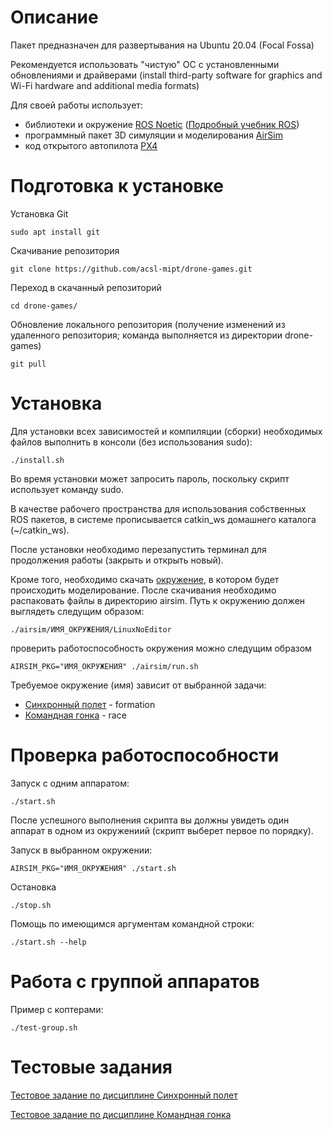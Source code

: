 Описание
========

Пакет предназначен для развертывания на Ubuntu 20.04 (Focal Fossa)

Рекомендуется использовать "чистую" ОС с установленными обновлениями и драйверами (install third-party software for graphics and Wi-Fi hardware and additional media formats)

Для своей работы использует:
- библиотеки и окружение [ROS Noetic](https://www.ros.org) ([Подробный учебник ROS](http://wiki.ros.org/ROS/Tutorials))
- программный пакет 3D симуляции и моделирования [AirSim](https://microsoft.github.io/AirSim/)
- код открытого автопилота [PX4](https://px4.io)


Подготовка к установке
======================

Установка Git

```
sudo apt install git
```

Скачивание репозитория

```
git clone https://github.com/acsl-mipt/drone-games.git
```

Переход в скачанный репозиторий

```
cd drone-games/
```

Обновление локального репозитория (получение изменений из удаленного репозитория; команда выполняется из директории drone-games)

```
git pull
```


Установка
=========

Для установки всех зависимостей и компиляции (сборки) необходимых файлов выполнить в консоли (без использования sudo):

```
./install.sh
```

Во время установки может запросить пароль, поскольку скрипт использует команду sudo.

В качестве рабочего пространства для использования собственных ROS пакетов, в системе прописывается catkin_ws домашнего каталога (~/catkin_ws).

После установки необходимо перезапустить терминал для продолжения работы (закрыть и открыть новый).

Кроме того, необходимо скачать [окружение](https://drive.google.com/drive/folders/1quq_HtZ9tjnzduEUVISJS-3Q2F9FLLM0), в котором будет происходить моделирование.
После скачивания необходимо распаковать файлы в директорию airsim. Путь к окружению должен выглядеть следущим образом:

```
./airsim/ИМЯ_ОКРУЖЕНИЯ/LinuxNoEditor
```

проверить работоспособность окружения можно следущим образом
```
AIRSIM_PKG="ИМЯ_ОКРУЖЕНИЯ" ./airsim/run.sh
```

Требуемое окружение (имя) зависит от выбранной задачи:

- [Синхронный полет](.resources/TASK_1.md) - formation
- [Командная гонка](.resources/TASK_2.md) - race


Проверка работоспособности
==========================

Запуск с одним аппаратом:

```
./start.sh
```

После успешного выполнения скрипта вы должны увидеть один аппарат в одном из окружениий (скрипт выберет первое по порядку).

Запуск в выбранном окружении:

```
AIRSIM_PKG="ИМЯ_ОКРУЖЕНИЯ" ./start.sh
```

Остановка

```
./stop.sh
```

Помощь по имеющимся аргументам командной строки:

```
./start.sh --help
```

Работа с группой аппаратов
==========================

Пример с коптерами:

```
./test-group.sh
```

Тестовые задания
================

[Тестовое задание по дисциплине Синхронный полет](.resources/TASK_1.md)

[Тестовое задание по дисциплине Командная гонка](.resources/TASK_2.md)

